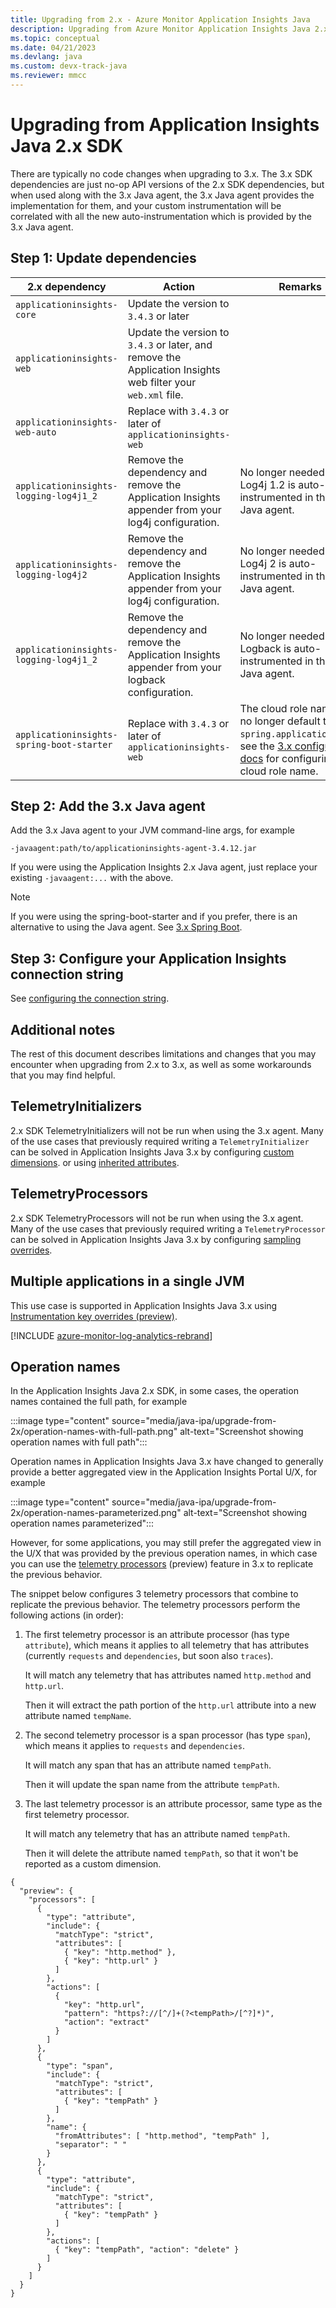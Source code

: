 ```yaml
---
title: Upgrading from 2.x - Azure Monitor Application Insights Java
description: Upgrading from Azure Monitor Application Insights Java 2.x
ms.topic: conceptual
ms.date: 04/21/2023
ms.devlang: java
ms.custom: devx-track-java
ms.reviewer: mmcc
---
```


# Upgrading from Application Insights Java 2.x SDK

There are typically no code changes when upgrading to 3.x. The 3.x SDK dependencies are just no-op API versions of the
2.x SDK dependencies, but when used along with the 3.x Java agent, the 3.x Java agent provides the implementation
for them, and your custom instrumentation will be correlated with all the new
auto-instrumentation which is provided by the 3.x Java agent.

## Step 1: Update dependencies

| 2.x dependency | Action | Remarks                                                                                                                                                                                     |
|----------------|--------|---------------------------------------------------------------------------------------------------------------------------------------------------------------------------------------------|
| `applicationinsights-core` | Update the version to `3.4.3` or later |                                                                                                                                                                                             |
| `applicationinsights-web` | Update the version to `3.4.3` or later, and remove the Application Insights web filter your `web.xml` file. |                                                                                                                                                                                             |
| `applicationinsights-web-auto` | Replace with `3.4.3` or later of `applicationinsights-web` |                                                                                                                                                                                             |
| `applicationinsights-logging-log4j1_2` | Remove the dependency and remove the Application Insights appender from your log4j configuration. | No longer needed since Log4j 1.2 is auto-instrumented in the 3.x Java agent.                                                                                                                |
| `applicationinsights-logging-log4j2` | Remove the dependency and remove the Application Insights appender from your log4j configuration. | No longer needed since Log4j 2 is auto-instrumented in the 3.x Java agent.                                                                                                                  |
| `applicationinsights-logging-log4j1_2` | Remove the dependency and remove the Application Insights appender from your logback configuration. | No longer needed since Logback is auto-instrumented in the 3.x Java agent.                                                                                                                  |
| `applicationinsights-spring-boot-starter` | Replace with `3.4.3` or later of `applicationinsights-web` | The cloud role name will no longer default to `spring.application.name`, see the [3.x configuration docs](./java-standalone-config.md#cloud-role-name) for configuring the cloud role name. |

## Step 2: Add the 3.x Java agent

Add the 3.x Java agent to your JVM command-line args, for example

```
-javaagent:path/to/applicationinsights-agent-3.4.12.jar
```

If you were using the Application Insights 2.x Java agent, just replace your existing `-javaagent:...` with the above.

> [!Note] 
> If you were using the spring-boot-starter and if you prefer, there is an alternative to using the Java agent. See [3.x Spring Boot](./java-spring-boot.md).

## Step 3: Configure your Application Insights connection string

See [configuring the connection string](./java-standalone-config.md#connection-string).

## Additional notes

The rest of this document describes limitations and changes that you may encounter
when upgrading from 2.x to 3.x, as well as some workarounds that you may find helpful.

## TelemetryInitializers

2.x SDK TelemetryInitializers will not be run when using the 3.x agent.
Many of the use cases that previously required writing a `TelemetryInitializer` can be solved in Application Insights Java 3.x
by configuring [custom dimensions](./java-standalone-config.md#custom-dimensions).
or using [inherited attributes](./java-standalone-config.md#inherited-attribute-preview).

## TelemetryProcessors

2.x SDK TelemetryProcessors will not be run when using the 3.x agent.
Many of the use cases that previously required writing a `TelemetryProcessor` can be solved in Application Insights Java 3.x
by configuring [sampling overrides](./java-standalone-config.md#sampling-overrides-preview).

## Multiple applications in a single JVM

This use case is supported in Application Insights Java 3.x using [Instrumentation key overrides (preview)](./java-standalone-config.md#instrumentation-key-overrides-preview).

[!INCLUDE [azure-monitor-log-analytics-rebrand](../../../includes/azure-monitor-instrumentation-key-deprecation.md)]

## Operation names

In the Application Insights Java 2.x SDK, in some cases, the operation names contained the full path, for example

:::image type="content" source="media/java-ipa/upgrade-from-2x/operation-names-with-full-path.png" alt-text="Screenshot showing operation names with full path":::

Operation names in Application Insights Java 3.x have changed to generally provide a better aggregated view
in the Application Insights Portal U/X, for example

:::image type="content" source="media/java-ipa/upgrade-from-2x/operation-names-parameterized.png" alt-text="Screenshot showing operation names parameterized":::

However, for some applications, you may still prefer the aggregated view in the U/X
that was provided by the previous operation names, in which case you can use the
[telemetry processors](./java-standalone-telemetry-processors.md) (preview) feature in 3.x
to replicate the previous behavior.

The snippet below configures 3 telemetry processors that combine to replicate the previous behavior.
The telemetry processors perform the following actions (in order):

1. The first telemetry processor is an attribute processor (has type `attribute`),
   which means it applies to all telemetry that has attributes
   (currently `requests` and `dependencies`, but soon also `traces`).

   It will match any telemetry that has attributes named `http.method` and `http.url`.

   Then it will extract the path portion of the `http.url` attribute into a new attribute named `tempName`.

2. The second telemetry processor is a span processor (has type `span`),
   which means it applies to `requests` and `dependencies`.

   It will match any span that has an attribute named `tempPath`.

   Then it will update the span name from the attribute `tempPath`.

3. The last telemetry processor is an attribute processor, same type as the first telemetry processor.

   It will match any telemetry that has an attribute named `tempPath`.

   Then it will delete the attribute named `tempPath`, so that it won't be reported as a custom dimension.

```
{
  "preview": {
    "processors": [
      {
        "type": "attribute",
        "include": {
          "matchType": "strict",
          "attributes": [
            { "key": "http.method" },
            { "key": "http.url" }
          ]
        },
        "actions": [
          {
            "key": "http.url",
            "pattern": "https?://[^/]+(?<tempPath>/[^?]*)",
            "action": "extract"
          }
        ]
      },
      {
        "type": "span",
        "include": {
          "matchType": "strict",
          "attributes": [
            { "key": "tempPath" }
          ]
        },
        "name": {
          "fromAttributes": [ "http.method", "tempPath" ],
          "separator": " "
        }
      },
      {
        "type": "attribute",
        "include": {
          "matchType": "strict",
          "attributes": [
            { "key": "tempPath" }
          ]
        },
        "actions": [
          { "key": "tempPath", "action": "delete" }
        ]
      }
    ]
  }
}
```
